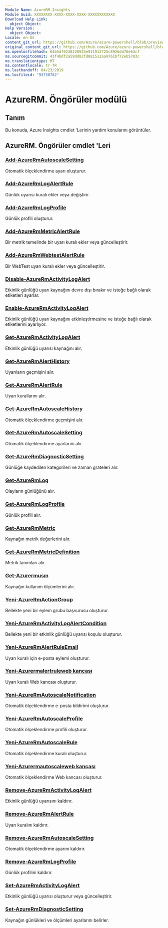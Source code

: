 ```yaml
---
Module Name: AzureRM.Insights
Module Guid: XXXXXXXX-XXXX-XXXX-XXXX-XXXXXXXXXXXX
Download Help Link:
  object Object: 
Help Version:
  object Object: 
Locale: en-US
content_git_url: https://github.com/Azure/azure-powershell/blob/preview/src/ResourceManager/Insights/Commands.Insights/help/AzureRM.Insights.md
original_content_git_url: https://github.com/Azure/azure-powershell/blob/preview/src/ResourceManager/Insights/Commands.Insights/help/AzureRM.Insights.md
ms.openlocfilehash: 64b5df9238220933e931912725c8926dd76e63cf
ms.sourcegitcommit: 43f4bdf2a59dd82fd881512aa9761bf72eb5703c
ms.translationtype: MT
ms.contentlocale: tr-TR
ms.lasthandoff: 04/23/2019
ms.locfileid: "93750782"
---
```

# AzureRM. Öngörüler modülü
## Tanım
Bu konuda, Azure Insights cmdlet 'Lerinin yardım konularını görüntüler.

## AzureRM. Öngörüler cmdlet 'Leri
### [Add-AzureRmAutoscaleSetting](Add-AzureRmAutoscaleSetting.md)
Otomatik ölçeklendirme ayarı oluşturur.

### [Add-AzureRmLogAlertRule](Add-AzureRmLogAlertRule.md)
Günlük uyarısı kuralı ekler veya değiştirir.

### [Add-AzureRmLogProfile](Add-AzureRmLogProfile.md)
Günlük profili oluşturur.

### [Add-AzureRmMetricAlertRule](Add-AzureRmMetricAlertRule.md)
Bir metrik temelinde bir uyarı kuralı ekler veya güncelleştirir.

### [Add-AzureRmWebtestAlertRule](Add-AzureRmWebtestAlertRule.md)
Bir WebTest uyarı kuralı ekler veya güncelleştirir.

### [Disable-AzureRmActivityLogAlert](Disable-AzureRmActivityLogAlert.md)
Etkinlik günlüğü uyarı kaynağını devre dışı bırakır ve isteğe bağlı olarak etiketleri ayarlar.

### [Enable-AzureRmActivityLogAlert](Enable-AzureRmActivityLogAlert.md)
Etkinlik günlüğü uyarı kaynağını etkinleştirmesine ve isteğe bağlı olarak etiketlerini ayarlıyor.

### [Get-AzureRmActivityLogAlert](Get-AzureRmActivityLogAlert.md)
Etkinlik günlüğü uyarısı kaynağını alır.

### [Get-AzureRmAlertHistory](Get-AzureRmAlertHistory.md)
Uyarıların geçmişini alır.

### [Get-AzureRmAlertRule](Get-AzureRmAlertRule.md)
Uyarı kurallarını alır.

### [Get-AzureRmAutoscaleHistory](Get-AzureRmAutoscaleHistory.md)
Otomatik ölçeklendirme geçmişini alır.

### [Get-AzureRmAutoscaleSetting](Get-AzureRmAutoscaleSetting.md)
Otomatik ölçeklendirme ayarlarını alır.

### [Get-AzureRmDiagnosticSetting](Get-AzureRmDiagnosticSetting.md)
Günlüğe kaydedilen kategorileri ve zaman grateleri alır.

### [Get-AzureRmLog](Get-AzureRmLog.md)
Olayların günlüğünü alır.

### [Get-AzureRmLogProfile](Get-AzureRmLogProfile.md)
Günlük profili alır.

### [Get-AzureRmMetric](Get-AzureRmMetric.md)
Kaynağın metrik değerlerini alır.

### [Get-AzureRmMetricDefinition](Get-AzureRmMetricDefinition.md)
Metrik tanımları alır.

### [Get-Azurermusın](Get-AzureRmUsage.md)
Kaynağın kullanım ölçümlerini alır.

### [Yeni-AzureRmActionGroup](New-AzureRmActionGroup.md)
Bellekte yeni bir eylem grubu başvurusu oluşturur.

### [Yeni-AzureRmActivityLogAlertCondition](New-AzureRmActivityLogAlertCondition.md)
Bellekte yeni bir etkinlik günlüğü uyarısı koşulu oluşturur.

### [Yeni-AzureRmAlertRuleEmail](New-AzureRmAlertRuleEmail.md)
Uyarı kuralı için e-posta eylemi oluşturur.

### [Yeni-Azurermalertruleweb kancası](New-AzureRmAlertRuleWebhook.md)
Uyarı kuralı Web kancası oluşturur.

### [Yeni-AzureRmAutoscaleNotification](New-AzureRmAutoscaleNotification.md)
Otomatik ölçeklendirme e-posta bildirimi oluşturur.

### [Yeni-AzureRmAutoscaleProfile](New-AzureRmAutoscaleProfile.md)
Otomatik ölçeklendirme profili oluşturur.

### [Yeni-AzureRmAutoscaleRule](New-AzureRmAutoscaleRule.md)
Otomatik ölçeklendirme kuralı oluşturur.

### [Yeni-Azurermautoscaleweb kancası](New-AzureRmAutoscaleWebhook.md)
Otomatik ölçeklendirme Web kancası oluşturur.

### [Remove-AzureRmActivityLogAlert](Remove-AzureRmActivityLogAlert.md)
Etkinlik günlüğü uyarısını kaldırır.

### [Remove-AzureRmAlertRule](Remove-AzureRmAlertRule.md)
Uyarı kuralını kaldırır.

### [Remove-AzureRmAutoscaleSetting](Remove-AzureRmAutoscaleSetting.md)
Otomatik ölçeklendirme ayarını kaldırır.

### [Remove-AzureRmLogProfile](Remove-AzureRmLogProfile.md)
Günlük profilini kaldırır.

### [Set-AzureRmActivityLogAlert](Set-AzureRmActivityLogAlert.md)
Etkinlik günlüğü uyarısı oluşturur veya güncelleştirir.

### [Set-AzureRmDiagnosticSetting](Set-AzureRmDiagnosticSetting.md)
Kaynağın günlükleri ve ölçümleri ayarlarını belirler.
